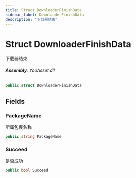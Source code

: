 ```yaml
---
title: Struct DownloaderFinishData
sidebar_label: DownloaderFinishData
description: "下载器结束"
---
```

# Struct DownloaderFinishData
下载器结束

###### **Assembly**: YooAsset.dll

```csharp title="Declaration"
public struct DownloaderFinishData
```
## Fields
### PackageName
所属包裹名称

```csharp title="Declaration"
public string PackageName
```
### Succeed
是否成功

```csharp title="Declaration"
public bool Succeed
```
